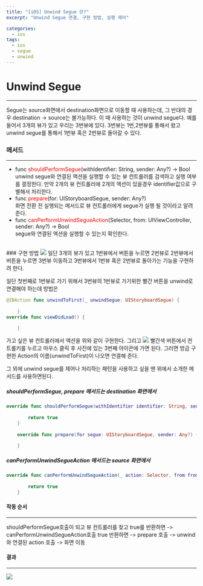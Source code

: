 ```yaml
---
title: "[iOS] Unwind Segue 란?"
excerpt: "Unwind Segue 연결, 구현 방법, 실행 제어"

categories:
  - ios
tags:
  - ios
  - segue
  - unwind
---
```

# Unwind Segue
***
Segue는 source화면에서 destination화면으로 이동할 때 사용하는데, 그 반대의 경우 destination -> source는 불가능하다. 이 때 사용하는 것이 unwind segue다.
예를 들어서 3개의 뷰가 있고 우리는 3번뷰에 있다. 3번뷰는 1번,2번뷰를 통해서 왔고 unwind segue를 통해서 1번뷰 혹은 2번뷰로 돌아갈 수 있다.

### 메서드
***
- func <span style="color:red">shouldPerformSegue</span>(withIdentifier: String, sender: Any?) -> Bool  
unwind segue와 연결된 액션을 실행할 수 있는 뷰 컨트롤러를 검색하고 실행 여부를 결정한다. 만약 2개의 뷰 컨트롤러에 2개의 액션이 있을경우 identifier값으로 구별해서 처리한다.
- func <span style="color:red">prepare</span>(for: UIStoryboardSegue, sender: Any?)  
화면 전환 전 실행되는 메서드로 뷰 컨트롤러에게 segue가 실행 될 것이라고 알려준다.
- func <span style="color:red">canPerformUnwindSegueAction</span>(Selector, from: UIViewController, sender: Any?) -> Bool  
segue와 연결된 액션을 실행할 수 있는지 확인한다.


<br>
### 구현 방법
<img src="/assets/images/unwind1.png">
일단 3개의 뷰가 있고 1번뷰에서 버튼을 누르면 2번뷰로 2번뷰에서 버튼을 누르면 3번뷰 이동하고 3번뷰에서 1번뷰 혹은 2번뷰로 돌아가는 기능을 구현하려 한다.

일단 첫번째로 1번뷰로 가기 위해서 3번뷰의 1번뷰로 가기위한 빨간 버튼을 unwind로 연결해야 하는데 방법은  
```swift
@IBAction func unwindToFirst(_ unwindSegue: UIStoryboardSegue) {
        
    }
override func viewDidLoad() {
        
    }
```
가고 싶은 뷰 컨트롤러에서 액션을 위와 같이 구현한다. 그리고
<img src="/assets/images/unwind2.png">
빨간색 버튼에서 컨트롤키를 누르고 마우스 클릭 후 사진에 있는 3번째 아이콘에 가면 된다. 그러면 방금 구현한 Action의 이름(unwindToFirst)이 나오면 연결해 준다.

그 외에 unwind segue를 제어나 처리하는 패턴을 사용하고 싶을 땐 위에서 소개한 메서드를 사용하면된다.
##### shouldPerformSegue, prepare 메서드는 destination 화면에서
```swift
override func shouldPerformSegue(withIdentifier identifier: String, sender: Any?) -> Bool {
        
        return true
    }
    
    override func prepare(for segue: UIStoryboardSegue, sender: Any?) {
        
    }
```
##### canPerformUnwindSegueAction 메서드는 source 화면에서
```swift
override func canPerformUnwindSegueAction(_ action: Selector, from fromViewController: UIViewController, sender: Any?) -> Bool {
        
        return true
    }
```

#### 작동 순서
***
shouldPerformSegue호출이 되고 뷰 컨트롤러를 찾고 true를 반환하면 -> canPerformUnwindSegueAction호출 true 반환하면 -> prepare 호출 -> unwind와 연결된 action 호출 -> 화면 이동

#### 결과
***
<img src="/assets/images/unwind3.gif">